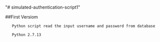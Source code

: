 "# simulated-authentication-script1" 



##First Versiom 

       Python script read the input username and password from database 
       
       Python 2.7.13
